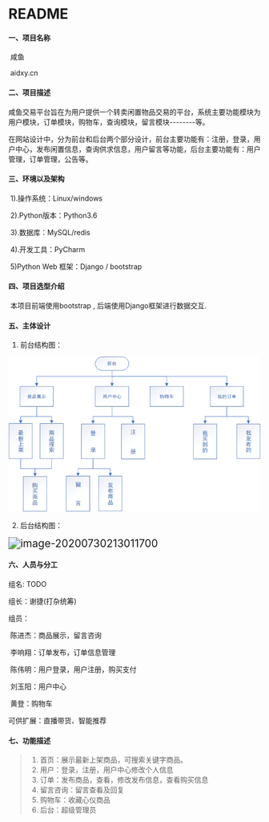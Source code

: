 # README

#### 一、项目名称

​		咸鱼

​        aidxy.cn



#### 二、项目描述

​		咸鱼交易平台旨在为用户提供一个转卖闲置物品交易的平台，系统主要功能模块为用户模块，订单模块，购物车，查询模块，留言模块--------等。

​		在网站设计中，分为前台和后台两个部分设计，前台主要功能有：注册，登录，用户中心，发布闲置信息，查询供求信息，用户留言等功能，后台主要功能有：用户管理，订单管理，公告等。



#### 三、环境以及架构

​		1).操作系统：Linux/windows

​		2).Python版本：Python3.6

​		3).数据库：MySQL/redis 

​		4).开发工具：PyCharm

​		5)Python Web 框架：Django / bootstrap



#### 四、项目选型介绍

​		本项目前端使用bootstrap , 后端使用Django框架进行数据交互.



#### 五、主体设计

1. 前台结构图：

   

![image-20200731204425094](README.assets/image-20200731204425094.png)





2. 后台结构图：

<img src="项目开发文档-V1-20200730.assets/image-20200730213011700.png" alt="image-20200730213011700" style="zoom:150%;" />



#### 六、人员与分工

组名:	TODO

组长：谢捷(打杂统筹)

组员：

​		陈进杰：商品展示，留言咨询

​		李响翔：订单发布，订单信息管理

​		陈伟明：用户登录，用户注册，购买支付

​		刘玉阳：用户中心

​		黄登：购物车



可供扩展：直播带货、智能推荐



#### 七、功能描述

>1. 首页：展示最新上架商品，可搜索关键字商品。
>2. 用户：登录，注册，用户中心修改个人信息
>3. 订单：发布商品，查看，修改发布信息，查看购买信息
>4. 留言咨询：留言查看及回复
>5. 购物车：收藏心仪商品
>6. 后台：超级管理员

